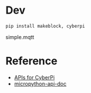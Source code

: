 # Dev

```
pip install makeblock, cyberpi
```


simple.mqtt

# Reference
- [APIs for CyberPi](https://education.makeblock.com/help/mblock-python-editor-python-api-documentation-for-cyberpi/)
- [micropython-api-doc](https://github.com/Makeblock-official/micropython-api-doc)

